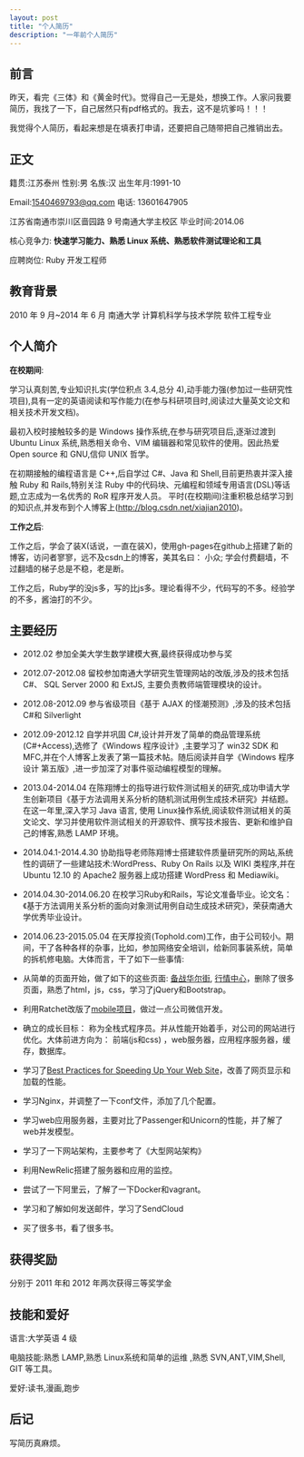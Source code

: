 ```yaml
---
layout: post
title: "个人简历"
description: "一年前个人简历"
---
```


## 前言

昨天，看完《三体》和《黄金时代》。觉得自己一无是处，想换工作。人家问我要简历，我找了一下，自己居然只有pdf格式的。我去，这不是坑爹吗！！！

我觉得个人简历，看起来想是在填表打申请，还要把自己随带把自己推销出去。

## 正文

籍贯:江苏泰州 性别:男 名族:汉 出生年月:1991-10

Email:1540469793@qq.com         电话: 13601647905

江苏省南通市崇川区啬园路 9 号南通大学主校区  毕业时间:2014.06

核心竞争力: **快速学习能力、熟悉 Linux 系统、熟悉软件测试理论和工具**

应聘岗位: Ruby 开发工程师

## 教育背景

2010 年 9 月~2014 年 6 月 南通大学 计算机科学与技术学院 软件工程专业

## 个人简介

**在校期间**:

  学习认真刻苦,专业知识扎实(学位积点 3.4,总分 4),动手能力强(参加过一些研究性项目),具有一定的英语阅读和写作能力(在参与科研项目时,阅读过大量英文论文和相关技术开发文档)。

  最初入校时接触较多的是 Windows 操作系统,在参与研究项目后,逐渐过渡到 Ubuntu Linux 系统,熟悉相关命令、VIM 编辑器和常见软件的使用。因此热爱 Open source 和 GNU,信仰 UNIX 哲学。

  在初期接触的编程语言是 C++,后自学过 C#、Java 和 Shell,目前更热衷并深入接触 Ruby 和 Rails,特别关注 Ruby 中的代码块、元编程和领域专用语言(DSL)等话题,立志成为一名优秀的 RoR 程序开发人员。
平时(在校期间)注重积极总结学习到的知识点,并发布到个人博客上(http://blog.csdn.net/xiajian2010)。

**工作之后**:

  工作之后，学会了装X(话说，一直在装X)，使用gh-pages在github上搭建了新的博客，访问者寥寥，远不及csdn上的博客，美其名曰： 小众; 学会付费翻墙，不过翻墙的梯子总是不稳，老是断。

  工作之后，Ruby学的没js多，写的比js多。理论看得不少，代码写的不多。经验学的不多，酱油打的不少。

## 主要经历

* 2012.02 参加全美大学生数学建模大赛,最终获得成功参与奖

* 2012.07-2012.08 留校参加南通大学研究生管理网站的改版,涉及的技术包括 C#、 SQL Server 2000 和 ExtJS, 主要负责教师端管理模块的设计。

* 2012.08-2012.09 参与省级项目《基于 AJAX 的怪潮预测》,涉及的技术包括 C#和 Silverlight

* 2012.09-2012.12 自学并巩固 C#,设计并开发了简单的商品管理系统(C#+Access),选修了《Windows 程序设计》,主要学习了 win32 SDK 和 MFC,并在个人博客上发表了第一篇技术帖。随后阅读并自学《Windows
程序设计 第五版》,进一步加深了对事件驱动编程模型的理解。

* 2013.04-2014.04 在陈翔博士的指导进行软件测试相关的研究,成功申请大学生创新项目《基于方法调用关系分析的随机测试用例生成技术研究》并结题。在这一年里,深入学习 Java 语言, 使用 Linux操作系统,阅读软件测试相关的英文论文、学习并使用软件测试相关的开源软件、撰写技术报告、更新和维护自己的博客,熟悉 LAMP 环境。

* 2014.04.1-2014.4.30 协助指导老师陈翔博士搭建软件质量研究所的网站,系统性的调研了一些建站技术:WordPress、Ruby On Rails 以及 WIKI 类程序,并在 Ubuntu 12.10 的 Apache2 服务器上成功搭建 WordPress
和 Mediawiki。

* 2014.04.30-2014.06.20 在校学习Ruby和Rails，写论文准备毕业。论文名：《基于方法调用关系分析的面向对象测试用例自动生成技术研究》，荣获南通大学优秀毕业设计。

* 2014.06.23-2015.05.04 在天厚投资(Tophold.com)工作，由于公司较小。期间，干了各种各样的杂事，比如，参加网络安全培训，给新同事装系统，简单的拆机修电脑。大体而言，干了如下一些事情: 
 
 * 从简单的页面开始，做了如下的这些页面: [备战华尔街](http://www.tophold.com/towallstreet), [行情中心](http://www.tophold.com/asset_class/stocks)，删除了很多页面，熟悉了html，js，css，学习了jQuery和Bootstrap。
 * 利用Ratchet改版了[mobile项目](http://m.tophold.com/)，做过一点公司微信开发。
 * 确立的成长目标： 称为全栈式程序员。并从性能开始着手，对公司的网站进行优化。大体前进方向为： 前端(js和css) ，web服务器，应用程序服务器，缓存，数据库。
 * 学习了[Best Practices for Speeding Up Your Web Site](http://xiajian.github.io/web/2014/11/16/%E7%BD%91%E7%AB%99%E5%8A%A0%E9%80%9F%E5%AE%9E%E8%B7%B5/)，改善了网页显示和加载的性能。
 * 学习Nginx，并调整了一下conf文件，添加了几个配置。
 * 学习web应用服务器，主要对比了Passenger和Unicorn的性能，并了解了web并发模型。
 * 学习了一下网站架构，主要参考了《大型网站架构》
 * 利用NewRelic搭建了服务器和应用的监控。
 * 尝试了一下阿里云，了解了一下Docker和vagrant。
 * 学习和了解如何发送邮件，学习了SendCloud
 * 买了很多书，看了很多书。

## 获得奖励

  分别于 2011 年和 2012 年两次获得三等奖学金

## 技能和爱好

语言:大学英语 4 级

电脑技能:熟悉 LAMP,熟悉 Linux系统和简单的运维 ,熟悉 SVN,ANT,VIM,Shell, GIT 等工具。

爱好:读书,漫画,跑步

## 后记

写简历真麻烦。
